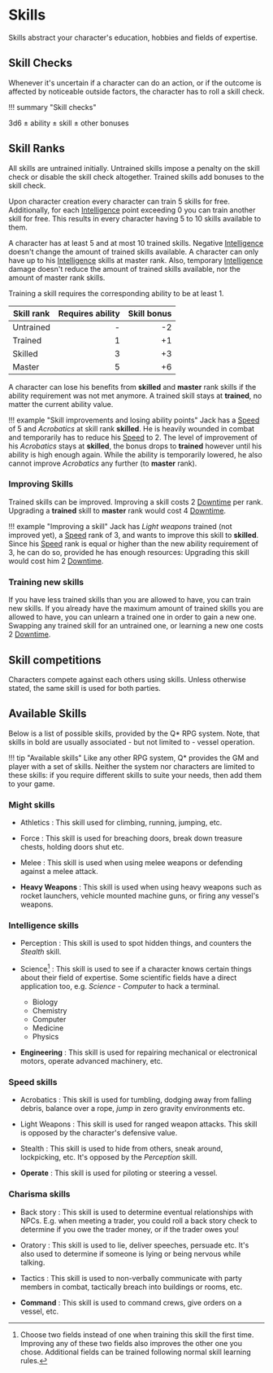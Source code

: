 # Skills

Skills abstract your character's education, hobbies and fields of expertise.

## Skill Checks

Whenever it's uncertain if a character can do an action, or if the outcome is
affected by noticeable outside factors, the character has to roll a skill check.

!!! summary "Skill checks"
    <div class="formula formula-top formula-bottom">
    <span data-bracket-bottom="base">3d6</span> ±
    <span data-bracket-top="skill modifier">ability</span> ±
    <span data-bracket-bottom="bonus">skill</span> ±
    <span data-bracket-top="circumstance / perks / flaws">other bonuses</span>
    </div>

## Skill Ranks

All skills are untrained initially. Untrained skills impose a penalty on the
skill check or disable the skill check altogether. Trained skills add bonuses to
the skill check.

Upon character creation every character can train 5 skills for free.
Additionally, for each [Intelligence](#intelligence) point exceeding 0 you can
train another skill for free. This results in every character having 5 to 10
skills available to them.

A character has at least 5 and at most 10 trained skills. Negative
[Intelligence](#intelligence) doesn't change the amount of trained skills
available. A character can only have up to his [Intelligence](#intelligence)
skills at master rank. Also, temporary [Intelligence](#intelligence) damage
doesn't reduce the amount of trained skills available, nor the amount of master
rank skills.

Training a skill requires the corresponding ability to be at least 1.

| Skill rank | Requires ability | Skill bonus |
|------------|-----------------:|------------:|
| Untrained  |                - |          -2 |
| Trained    |                1 |          +1 |
| Skilled    |                3 |          +3 |
| Master     |                5 |          +6 |

A character can lose his benefits from **skilled** and **master** rank skills if
the ability requirement was not met anymore. A trained skill stays at
**trained**, no matter the current ability value.

!!! example "Skill improvements and losing ability points"
    Jack has a [Speed](#speed) of 5 and *Acrobatics* at skill rank **skilled**.
    He is heavily wounded in combat and temporarily has to reduce his
    [Speed](#speed) to 2. The level of improvement of his *Acrobatics* stays at
    **skilled**, the bonus drops to **trained** however until his ability
    is high enough again. While the ability is temporarily lowered, he also
    cannot improve *Acrobatics* any further (to **master** rank).

<div class="col-layout-start"></div>

### Improving Skills

Trained skills can be improved. Improving a skill costs 2 [Downtime](#downtime)
per rank. Upgrading a **trained** skill to **master** rank would cost 4
[Downtime](#downtime).

!!! example "Improving a skill"
    Jack has *Light weapons* trained (not improved yet), a [Speed](#speed) rank
    of 3, and wants to improve this skill to **skilled**. Since his
    [Speed](#speed) rank is equal or higher than the new ability
    requirement of 3, he can do so, provided he has enough resources: Upgrading
    this skill would cost him 2 [Downtime](#downtime).

<div class="col-layout-end"></div>
<div class="col-layout-start"></div>

### Training new skills

If you have less trained skills than you are allowed to have, you can train new
skills. If you already have the maximum amount of trained skills you are allowed
to have, you can unlearn a trained one in order to gain a new one. Swapping any
trained skill for an untrained one, or learning a new one costs 2
[Downtime](#downtime).

<div class="col-layout-end clearfix"></div>

## Skill competitions

Characters compete against each others using skills. Unless otherwise stated,
the same skill is used for both parties.

## Available Skills

Below is a list of possible skills, provided by the Q* RPG system. Note, that
skills in bold are usually associated - but not limited to - vessel operation.

!!! tip "Available skills"
    Like any other  RPG system, Q* provides the GM and player with a set of
    skills. Neither the system nor characters are limited to these skills: if
    you require different skills to suite your needs, then add them to your
    game.

<div class="col-layout-start"></div>

### Might skills

* Athletics
:   This skill used for climbing, running, jumping, etc.

* Force
:   This skill is used for breaching doors, break down treasure chests, holding
doors shut etc.

* Melee
:   This skill is used when using melee weapons or defending against a melee
attack.

* **Heavy Weapons**
:   This skill is used when using heavy weapons such as rocket launchers,
vehicle mounted machine guns, or firing any vessel's weapons.

### Intelligence skills

* Perception
:   This skill is used to spot hidden things, and counters the *Stealth* skill.

* Science[^Science]
:   This skill is used to see if a character knows certain things about their
field of expertise. Some scientific fields have a direct application too, e.g.
*Science - Computer* to hack a terminal.

    * Biology
    * Chemistry
    * Computer
    * Medicine
    * Physics

* **Engineering**
:   This skill is used for repairing mechanical or electronical motors, operate
advanced machinery, etc.

<div class="col-layout-end"></div>
<div class="col-layout-start"></div>

### Speed skills

* Acrobatics
:   This skill is used for tumbling, dodging away from falling debris, balance
over a rope, *jump* in zero gravity environments etc.

* Light Weapons
:   This skill is used for ranged weapon attacks. This skill is opposed by the
character's defensive value.

* Stealth
:   This skill is used to hide from others, sneak around, lockpicking, etc. It's
opposed by the *Perception* skill.

* **Operate**
:   This skill is used for piloting or steering a vessel.


### Charisma skills

* Back story
:   This skill is used to determine eventual relationships with NPCs. E.g. when
meeting a trader, you could roll a back story check to determine if you owe the
trader money, or if the trader owes you!

* Oratory
:   This skill is used to lie, deliver speeches, persuade etc. It's also used to
determine if someone is lying or being nervous while talking.

* Tactics
:   This skill is used to non-verbally communicate with party members in combat,
tactically breach into buildings or rooms, etc.

* **Command**
:   This skill is used to command crews, give orders on a vessel, etc.


<div class="col-layout-end clearfix"></div>

[^Science]:
    Choose two fields instead of one when training this skill the first time.
    Improving any of these two fields also improves the other one you chose.
    Additional fields can be trained following normal skill learning rules.